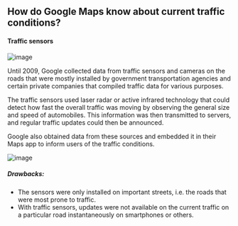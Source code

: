 ## How do Google Maps know about current traffic conditions?

#### Traffic sensors

![image](https://user-images.githubusercontent.com/91545371/194122657-a4d7cdb9-4998-4634-b01c-7b44f7e97478.png)

Until 2009, Google collected data from traffic sensors and cameras on the roads that were mostly installed by government transportation agencies and certain private companies that compiled traffic data for various purposes. 

The traffic sensors used laser radar or active infrared technology that could detect how fast the overall traffic was moving by observing the general size and speed of automobiles. This information was then transmitted to servers, and regular traffic updates could then be announced.

Google also obtained data from these sources and embedded it in their Maps app to inform users of the traffic conditions.

![image](https://user-images.githubusercontent.com/91545371/194122891-289b25c4-3332-4895-b586-4cc6c4645ba5.png)

##### Drawbacks:
- The sensors were only installed on important streets, i.e. the roads that were most prone to traffic.
- With traffic sensors, updates were not available on the current traffic on a particular road instantaneously on smartphones or others.
